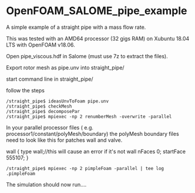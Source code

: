 # OpenFOAM_SALOME_pipe_example
A simple example of a straight pipe with a mass flow rate.

This was tested with an AMD64 processor (32 gigs RAM)
on Xubuntu 18.04 LTS with OpenFOAM v18.06.

Open pipe_viscous.hdf in Salome (must use 7z to extract the files).

Export rotor mesh as pipe.unv into straight_pipe/

start command line in straight_pipe/

follow the steps
	
	/straight_pipe$ ideasUnvToFoam pipe.unv	
	/straight_pipe$ checkMesh
	/straight_pipe$ decomposePar
	/straight_pipe$ mpiexec -np 2 renumberMesh -overwrite -parallel

In your parallel processor files ( e.g. processor1/constant/polyMesh/boundary)
the polyMesh boundary files need to look like this for patches wall and valve.

wall
    {
        type            wall;//this will cause an error if it's not wall
        nFaces          0;
        startFace       555107;
}
	
	/straight_pipe$ mpiexec -np 2 pimpleFoam -parallel | tee log .pimpleFoam

The simulation should now run....
